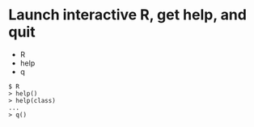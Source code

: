# Launch interactive R, get help, and quit

* R
* help
* q


```
$ R
> help()
> help(class)
...
> q()
```


